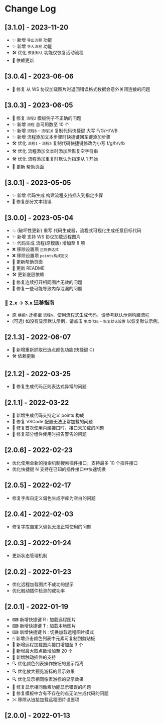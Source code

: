 # Change Log

## [3.1.0] - 2023-11-20

-   ✨ 新增 `导出流程` 功能
-   ✨ 新增 `导入流程` 功能
-   🛠 优化 `恢复默认` 功能仅恢复活动流程
-   🎈 依赖更新

## [3.0.4] - 2023-06-06

-   🐞 修复 从 WS 协议加载图片时返回错误格式数据会意外关闭连接的问题

## [3.0.3] - 2023-06-05

-   🐞 修复 `流程2` 模板例子不正确的问题
-   ✨ 新增 `流程` 总可用数至 10 个
-   ✨ 新增 `流程6` - `流程10` 复制代码快捷键 大写 F/G/H/V/B
-   ✨ 新增 流程添加文本步骤时快捷键回车键添加步骤
-   🛠 优化 `流程1` - `流程5` 复制代码快捷键修改为小写 f/g/h/v/b
-   🛠 优化 流程添加文本时添加后恢复空字符串
-   🛠 优化 流程添加重复时默认为指定从 1 开始
-   🎈 更新 帮助页面

## [3.0.1] - 2023-05-05

-   ✨ 新增 代码生成 构建流程支持插入到指定步骤
-   🐞 修复部分文本错误

## [3.0.0] - 2023-05-04

-   💥 (破坏性更新) 重写 代码生成器，流程式可视化生成任意目标代码
-   ✨ 新增 支持 WS 协议加载远程图片
-   ✨ 代码生成 流程(原模版) 增加至 8 项
-   ❌ 移除设置项 `正则表达式`
-   ❌ 移除设置项 `points构成定义`
-   🎈 更新帮助页面
-   🎈 更新 README
-   🛠 更新底层依赖
-   🐞 修复连续打开相同图片无效的问题
-   🐞 修复一些可能导致内存泄漏的问题

### 📌 2.x -> 3.x 迁移指南

-   原 `模板n` 迁移至 `流程n`，使用流程式生成代码，请参考默认示例构建流程
-   (可选) 如没有显示默认示例，请点击 `生成代码` - `恢复默认设置` 以恢复默认示例。

## [2.1.3] - 2022-06-07

-   🌟 新增重新抓取已选点颜色功能(快捷键 C)
-   🛠 依赖更新

## [2.1.2] - 2022-03-25

-   🐞 修复生成代码正则表达式异常的问题

## [2.1.1] - 2022-03-22

-   🌟 新增生成代码支持定义 points 构成
-   🐞 修复 VSCode 配置无法正常加载的问题
-   🐞 修复首次使用内建接口时，接口未加载的问题
-   🐞 修复部分组件使用时报告警告的问题

## [2.0.6] - 2022-02-23

-   优化使用全新的搜索机制搜索插件接口，支持最多 10 个插件接口
-   优化快捷键 N 支持在已知的插件接口中快速切换

## [2.0.5] - 2022-02-17

-   修复字库自定义偏色生成字库为空白的问题

## [2.0.4] - 2022-02-03

-   修复字库自定义偏色无法正常使用的问题

## [2.0.3] - 2022-01-24

-   更新状态管理机制

## [2.0.2] - 2022-01-23

-   优化远程加载图片不成功的提示
-   优化触动插件检测的成功率

## [2.0.1] - 2022-01-19

-   ⌨ 新增快捷键 R : 加载远程图片
-   ⌨ 新增快捷键 T : 加载本地图片
-   ⌨ 新增快捷键 N : 切换加载远程图片模式
-   🖱 新增点击颜色列表中元素可复制到剪贴板
-   💾 新增远程加载图片接口增加至 3 个
-   💾 新增最大取点数增加至 20 个
-   💽 新增触动插件的支持
-   🔍 优化颜色列表操作按钮的显示距离
-   🔍 优化放大预览游标的显示效果
-   🔍 优化显示相同像素游标的显示效果
-   🔧 修复显示相同像素功能显示错误的问题
-   🔧 修复模板中含有不存在的点无法生成代码的问题
-   ✂ 移除从链接加载远程图片设置项

## [2.0.0] - 2022-01-13
